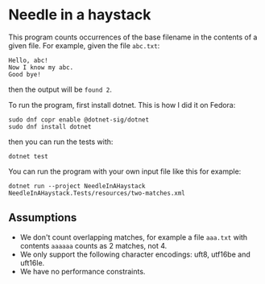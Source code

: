 # Needle in a haystack
This program counts occurrences of the base filename in the contents of a given
file. For example, given the file `abc.txt`:
```
Hello, abc!
Now I know my abc.
Good bye!
```
then the output will be `found 2`.

To run the program, first install dotnet. This is how I did it on Fedora:
```
sudo dnf copr enable @dotnet-sig/dotnet
sudo dnf install dotnet
```

then you can run the tests with:
```
dotnet test
```

You can run the program with your own input file like this for example:
```
dotnet run --project NeedleInAHaystack NeedleInAHaystack.Tests/resources/two-matches.xml
```

## Assumptions
* We don't count overlapping matches, for example a file `aaa.txt` with contents
  `aaaaaa` counts as 2 matches, not 4.
* We only support the following character encodings: uft8, utf16be and uft16le.
* We have no performance constraints.